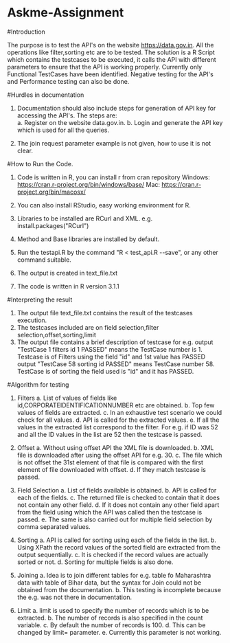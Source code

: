 # Askme-Assignment
#Introduction

The purpose is to test the API's on the website https://data.gov.in. All the operations like filter,sorting etc are to be tested.
The solution is a R Script which contains the testcases to be executed, it calls the API with different parameters to ensure that the API is working properly.
Currently only Functional TestCases have been identified.
Negative testing for the API's and Performance testing can also be done.

#Hurdles in documentation
1. Documentation should also include steps for generation of API key for accessing the API's.
    The steps are:    
    a. Register on the website data.gov.in.
    b. Login and generate the API key which is used for all the queries.

2. The join request parameter example is not given, how to use it is not clear.

#How to Run the Code.
1. Code is written in R, you can install r from cran repository
   Windows:
   https://cran.r-project.org/bin/windows/base/ 
   Mac:
   https://cran.r-project.org/bin/macosx/

2. You can also install RStudio, easy working environment for R.
3. Libraries to be installed are RCurl and XML. 
   e.g. install.packages("RCurl")
4. Method and Base libraries are installed by default.
5. Run the testapi.R by the command "R < test_api.R --save", or any other command suitable.
6. The output is created in text_file.txt
7. The code is written in R version 3.1.1

#Interpreting the result
1. The output file text_file.txt contains the result of the testcases execution.
2. The testcases included are on field selection,filter selection,offset,sorting,limit
3. The output file contains a brief description of testcase for e.g.
   output "TestCase 1  filters id 1 PASSED" means the TestCase number is 1. Testcase is of Filters using the field "id" and 1st value has PASSED
   output "TestCase 58 sorting id PASSED" means TestCase number 58. TestCase is of sorting the field used is "id" and it has PASSED.

#Algorithm for testing
1. Filters
    a. List of values of fields like id,CORPORATEIDENTIFICATIONNUMBER etc are obtained.
    b. Top few values of fields are extracted.
    c. In an exhaustive test scenario we could check for all values.
    d. API is called for the extracted values.
    e. If all the values in the extracted list correspond to the filter. For e.g. if ID was 52 and all the ID values in the list are 52 then the testcase is passed.

2. Offset
    a. Without using offset API the XML file is downloaded.
    b. XML file is downloaded after using the offset API for e.g. 30.
    c. The file which is not offset the 31st element of that file is compared with the first element of file downloaded with offset.
    d. If they match testcase is passed.
    
3. Field Selection
    a. List of fields available is obtained.
    b. API is called for each of the fields.
    c. The returned file is checked to contain that it does not contain any other field.
    d. If it does not contain any other field apart from the field using which the API was called then the testcase is passed.
    e. The same is also carried out for multiple field selection by comma separated values.

4. Sorting
    a. API is called for sorting using each of the fields in the list.
    b. Using XPath the record values of the sorted field are extracted from the output sequentially.
    c. It is checked if the record values are actually sorted or not.
    d. Sorting for multiple fields is also done.
    
5. Joining
    a. Idea is to join different tables for e.g. table fo Maharashtra data with table of Bihar data, but the syntax for Join could not be obtained from the documentation.
    b. This testing is incomplete because the e.g. was not there in documentation.
    
6. Limit
    a. limit is used to specify the number of records which is to be extracted.
    b. The number of records is also specified in the count variable.
    c. By default the number of records is 100.
    d. This can be changed by limit=<value> parameter.
    e. Currently this parameter is not working.
    

